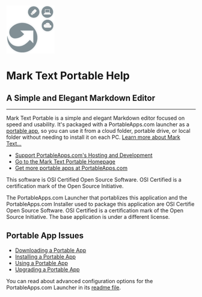 ![](App/AppInfo/appicon_128.png)

# Mark Text Portable Help

## A Simple and Elegant Markdown Editor

------------------------------------

Mark Text Portable is a simple and elegant Markdown editor focused on speed and usability. It's packaged with a PortableApps.com launcher as a [portable app](https://portableapps.com/about/what_is_a_portable_app), so you can use it from a cloud folder, portable drive, or local folder without needing to install it on each PC. [Learn more about Mark Text...](https://marktext.app/)

* [Support PortableApps.com's Hosting and Development](https://portableapps.com/donate)
* [Go to the Mark Text Portable Homepage](https://github.com/jgonyea/Mark-Text-Portable)
* [Get more portable apps at PortableApps.com](https://portableapps.com/)

This software is OSI Certified Open Source Software. OSI Certified is a certification mark of the Open Source Initiative.

The PortableApps.com Launcher that portablizes this application and the PortableApps.com Installer used to package this application are OSI Certifie  Open Source Software. OSI Certified is a certification mark of the Open Source Initiative. The base application is under a different license.

Portable App Issues
-------------------

- [Downloading a Portable App](https://portableapps.com/support/portable_app#downloading)
- [Installing a Portable App](https://portableapps.com/support/portable_app#installing)
- [Using a Portable App](https://portableapps.com/support/portable_app#using)
- [Upgrading a Portable App](https://portableapps.com/support/portable_app#upgrading)

You can read about advanced configuration options for the PortableApps.com Launcher in its [readme file](Other/Source/Readme.txt).
